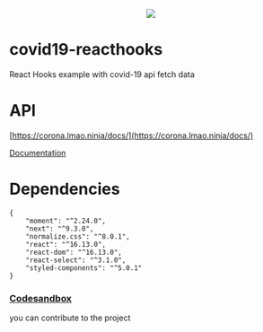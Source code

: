 <p align="center">
  <img src="https://github.com/georgioupanayiotis/covid19-reacthooks/blob/master/covid19-reacthooks.gif">
</p>

# covid19-reacthooks
React Hooks example with covid-19 api fetch data

# API
[https://corona.lmao.ninja/docs/](https://corona.lmao.ninja/docs/)

[Documentation](https://github.com/novelcovid/api)

# Dependencies
```
{
    "moment": "^2.24.0",
    "next": "^9.3.0",
    "normalize.css": "^8.0.1",
    "react": "^16.13.0",
    "react-dom": "^16.13.0",
    "react-select": "^3.1.0",
    "styled-components": "^5.0.1"
}
```
### [Codesandbox](https://codesandbox.io/s/react-hooks-covid19-65tuf)

you can contribute to the project
